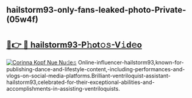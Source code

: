 ## hailstorm93-only-fans​-leaked-photo​-Private-(05w4f)


# <h2><a href="https://mediaupload.pro?title=hailstorm93&ref=git">🔗👉 🔴 hailstorm93-P𝚑ot𝚘𝚜-V𝚒d𝚎o</a></h2>

[![Corinna Kopf Nue Nu𝚍e𝚜](https://i.imgur.com/0qMVB7G.gif)](https://mediaupload.pro?title=hailstorm93&ref=git)
Online-influencer-hailstorm93,known-for-publishing-dance-and-lifestyle-content,-including-performances-and-vlogs-on-social-media-platforms.Brilliant-ventriloquist-assistant-hailstorm93,celebrated-for-their-exceptional-abilities-and-accomplishments-in-assisting-ventriloquists.  